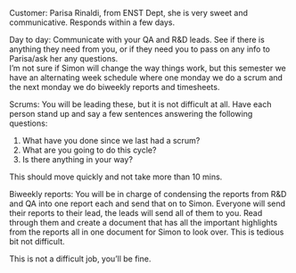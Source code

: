 Customer: Parisa Rinaldi, from ENST Dept, she is very sweet and communicative. Responds within a few days. 

Day to day: Communicate with your QA and R\&D leads. See if there is anything they need from you, or if they need you to pass on any info to Parisa/ask her any questions.   
I’m not sure if Simon will change the way things work, but this semester we have an alternating week schedule where one monday we do a scrum and the next monday we do biweekly reports and timesheets. 

Scrums: You will be leading these, but it is not difficult at all. Have each person stand up and say a few sentences answering the following questions:

1. What have you done since we last had a scrum?  
2. What are you going to do this cycle?  
3. Is there anything in your way?

This should move quickly and not take more than 10 mins. 

Biweekly reports: You will be in charge of condensing the reports from R\&D and QA into one report each and send that on to Simon. Everyone will send their reports to their lead, the leads will send all of them to you. Read through them and create a document that has all the important highlights from the reports all in one document for Simon to look over. This is tedious bit not difficult. 

This is not a difficult job, you’ll be fine. 